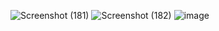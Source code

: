 
![Screenshot (181)](https://github.com/user-attachments/assets/3a883e90-1fb4-4053-b802-672d237492a2)
![Screenshot (182)](https://github.com/user-attachments/assets/e59bf596-9dc4-420c-b5cd-42e108f6dc79)
![image](https://github.com/user-attachments/assets/e8958c52-ed55-454b-9d9f-4dba2943158c)
